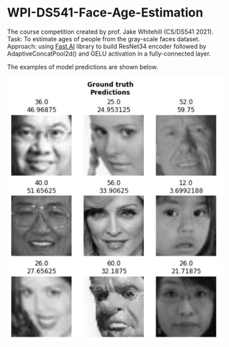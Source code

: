 # WPI-DS541-Face-Age-Estimation
The course competition created by prof. Jake Whitehill (CS/DS541 2021). Task: To estimate ages of people from the gray-scale faces dataset. 
Approach: using [Fast.AI](https://docs.fast.ai/) library to build ResNet34 encoder followed by AdaptiveConcatPool2d() and GELU activation in a fully-connected layer.   

The examples of model predictions are shown below.

![](example_face_age_predictions.JPG)
